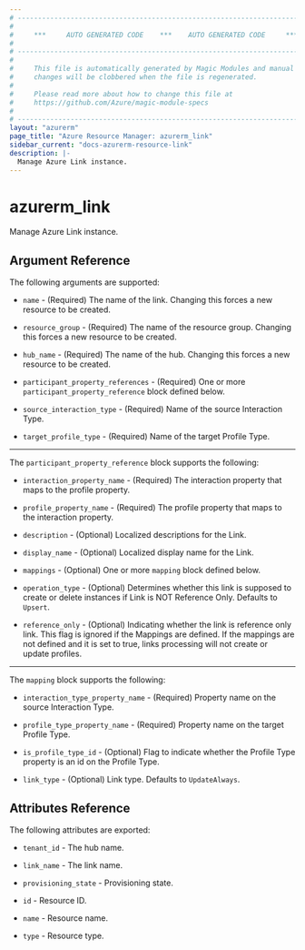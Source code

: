 ```yaml
---
# ----------------------------------------------------------------------------
#
#     ***     AUTO GENERATED CODE    ***    AUTO GENERATED CODE     ***
#
# ----------------------------------------------------------------------------
#
#     This file is automatically generated by Magic Modules and manual
#     changes will be clobbered when the file is regenerated.
#
#     Please read more about how to change this file at
#     https://github.com/Azure/magic-module-specs
#
# ----------------------------------------------------------------------------
layout: "azurerm"
page_title: "Azure Resource Manager: azurerm_link"
sidebar_current: "docs-azurerm-resource-link"
description: |-
  Manage Azure Link instance.
---
```


# azurerm_link

Manage Azure Link instance.


## Argument Reference

The following arguments are supported:

* `name` - (Required) The name of the link. Changing this forces a new resource to be created.

* `resource_group` - (Required) The name of the resource group. Changing this forces a new resource to be created.

* `hub_name` - (Required) The name of the hub. Changing this forces a new resource to be created.

* `participant_property_references` - (Required) One or more `participant_property_reference` block defined below.

* `source_interaction_type` - (Required) Name of the source Interaction Type.

* `target_profile_type` - (Required) Name of the target Profile Type.

---

The `participant_property_reference` block supports the following:

* `interaction_property_name` - (Required) The interaction property that maps to the profile property.

* `profile_property_name` - (Required) The profile property that maps to the interaction property.

* `description` - (Optional) Localized descriptions for the Link.

* `display_name` - (Optional) Localized display name for the Link.

* `mappings` - (Optional) One or more `mapping` block defined below.

* `operation_type` - (Optional) Determines whether this link is supposed to create or delete instances if Link is NOT Reference Only. Defaults to `Upsert`.

* `reference_only` - (Optional) Indicating whether the link is reference only link. This flag is ignored if the Mappings are defined. If the mappings are not defined and it is set to true, links processing will not create or update profiles.

---

The `mapping` block supports the following:

* `interaction_type_property_name` - (Required) Property name on the source Interaction Type.

* `profile_type_property_name` - (Required) Property name on the target Profile Type.

* `is_profile_type_id` - (Optional) Flag to indicate whether the Profile Type property is an id on the Profile Type.

* `link_type` - (Optional) Link type. Defaults to `UpdateAlways`.

## Attributes Reference

The following attributes are exported:

* `tenant_id` - The hub name.

* `link_name` - The link name.

* `provisioning_state` - Provisioning state.

* `id` - Resource ID.

* `name` - Resource name.

* `type` - Resource type.
